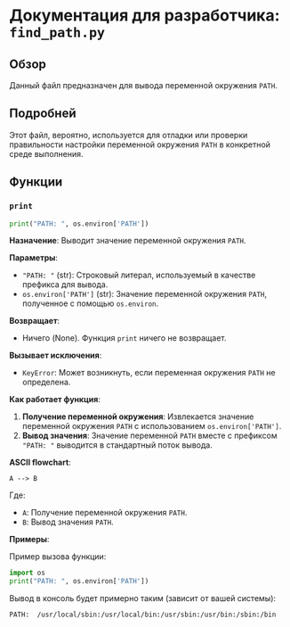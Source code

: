 # Документация для разработчика: `find_path.py`

## Обзор

Данный файл предназначен для вывода переменной окружения `PATH`.

## Подробней

Этот файл, вероятно, используется для отладки или проверки правильности настройки переменной окружения `PATH` в конкретной среде выполнения.

## Функции

### `print`

```python
print("PATH: ", os.environ['PATH'])
```

**Назначение**: Выводит значение переменной окружения `PATH`.

**Параметры**:
- `"PATH: "` (str): Строковый литерал, используемый в качестве префикса для вывода.
- `os.environ['PATH']` (str): Значение переменной окружения `PATH`, полученное с помощью `os.environ`.

**Возвращает**:
- Ничего (None). Функция `print` ничего не возвращает.

**Вызывает исключения**:
- `KeyError`: Может возникнуть, если переменная окружения `PATH` не определена.

**Как работает функция**:

1. **Получение переменной окружения**: Извлекается значение переменной окружения `PATH` с использованием `os.environ['PATH']`.
2. **Вывод значения**: Значение переменной `PATH` вместе с префиксом `"PATH: "` выводится в стандартный поток вывода.

**ASCII flowchart**:

```
A --> B
```

Где:
- `A`: Получение переменной окружения `PATH`.
- `B`: Вывод значения `PATH`.

**Примеры**:

Пример вызова функции:

```python
import os
print("PATH: ", os.environ['PATH'])
```

Вывод в консоль будет примерно таким (зависит от вашей системы):

```
PATH:  /usr/local/sbin:/usr/local/bin:/usr/sbin:/usr/bin:/sbin:/bin